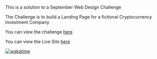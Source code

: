 This is a solution to a September Web Design Challenge

The Challenge is to build a Landing Page for a fictional Cryptocurrency Investment Company

You can view the challenge [here](https://twitter.com/codingossy/status/1565239107034439681?s=20&t=hxVIEoPyMVg1a2cLzKGVyg)

You can view the Live Site [here]()

[![wakatime](https://wakatime.com/badge/user/a0fde28a-1341-400b-b1a8-fc49f2db716c/project/8c5972a4-56d6-4deb-b060-85abe1bbaaaf.svg)](https://wakatime.com/badge/user/a0fde28a-1341-400b-b1a8-fc49f2db716c/project/8c5972a4-56d6-4deb-b060-85abe1bbaaaf)
